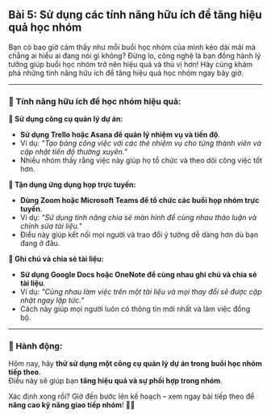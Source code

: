 ## Bài 5: Sử dụng các tính năng hữu ích để tăng hiệu quả học nhóm

Bạn có bao giờ cảm thấy như mỗi buổi học nhóm của mình kéo dài mãi mà chẳng ai hiểu ai đang nói gì không? Đừng lo, công nghệ là bạn đồng hành lý tưởng giúp buổi học nhóm trở nên hiệu quả và thú vị hơn! Hãy cùng khám phá những tính năng hữu ích để tăng hiệu quả học nhóm ngay bây giờ.

---

### 📌 Tính năng hữu ích để học nhóm hiệu quả:

**🔹 Sử dụng công cụ quản lý dự án:**
- **Sử dụng Trello hoặc Asana để quản lý nhiệm vụ và tiến độ**.  
- Ví dụ: *"Tạo bảng công việc với các thẻ nhiệm vụ cho từng thành viên và cập nhật tiến độ thường xuyên."*  
- Nhiều nhóm thấy rằng việc này giúp họ tổ chức và theo dõi công việc tốt hơn.

**🔹 Tận dụng ứng dụng họp trực tuyến:**
- **Dùng Zoom hoặc Microsoft Teams để tổ chức các buổi họp nhóm trực tuyến**.  
- Ví dụ: *"Sử dụng tính năng chia sẻ màn hình để cùng nhau thảo luận và chỉnh sửa tài liệu."*  
- Điều này giúp kết nối mọi người và trao đổi ý tưởng dễ dàng hơn dù bạn đang ở đâu.

**🔹 Ghi chú và chia sẻ tài liệu:**
- **Sử dụng Google Docs hoặc OneNote để cùng nhau ghi chú và chia sẻ tài liệu**.  
- Ví dụ: *"Cùng nhau làm việc trên một tài liệu và mọi thay đổi sẽ được cập nhật ngay lập tức."*  
- Cách này giúp mọi người luôn có thông tin mới nhất và làm việc đồng bộ.

---

### 🚀 Hành động:

Hôm nay, hãy **thử sử dụng một công cụ quản lý dự án trong buổi học nhóm tiếp theo**.  
Điều này sẽ giúp bạn **tăng hiệu quả và sự phối hợp trong nhóm**.  

Xác định xong rồi? Giờ đến bước lên kế hoạch – xem ngay bài tiếp theo để **nâng cao kỹ năng giao tiếp nhóm**! 🌟✨